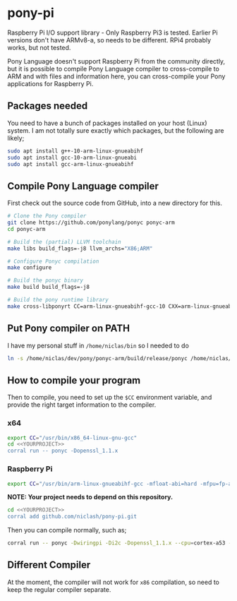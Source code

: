 # pony-pi
Raspberry Pi I/O support library - Only Raspberry Pi3 is tested. Earlier Pi versions don't have ARMv8-a, so needs to be different. RPi4 probably works, but not tested.

Pony Language doesn't support Raspberry Pi from the community directly,
but it is possible to compile Pony Language compiler to cross-compile to
ARM and with files and information here, you can cross-compile your
Pony applications for Raspberry Pi.
## Packages needed
You need to have a bunch of packages installed on your host (Linux) system. I 
am not totally sure exactly which packages, but the following are likely;

```bash
sudo apt install g++-10-arm-linux-gnueabihf
sudo apt install gcc-10-arm-linux-gnueabi
sudo apt install gcc-arm-linux-gnueabihf
```

## Compile Pony Language compiler
First check out the source code from GitHub, into a new directory for this.
```bash
# Clone the Pony compiler
git clone https://github.com/ponylang/ponyc ponyc-arm
cd ponyc-arm

# Build the (partial) LLVM toolchain
make libs build_flags=-j8 llvm_archs="X86;ARM"

# Configure Ponyc compilation
make configure

# Build the ponyc binary
make build build_flags=-j8

# Build the pony runtime library
make cross-libponyrt CC=arm-linux-gnueabihf-gcc-10 CXX=arm-linux-gnueabihf-g++-10 arch=armv8-a tune=cortex-a53 llc_arch=arm
```

## Put Pony compiler on PATH
I have my personal stuff in `/home/niclas/bin` so I needed to do

```bash
ln -s /home/niclas/dev/pony/ponyc-arm/build/release/ponyc /home/niclas/bin
```

## How to compile your program
Then to compile, you need to set up the `$CC` environment variable, and
provide the right target information to the compiler.

### x64
```bash
export CC="/usr/bin/x86_64-linux-gnu-gcc"
cd <<YOURPROJECT>>
corral run -- ponyc -Dopenssl_1.1.x
```

### Raspberry Pi

```bash
export CC="/usr/bin/arm-linux-gnueabihf-gcc -mfloat-abi=hard -mfpu=fp-armv8 -lwiringPi"
```

**NOTE: Your project needs to depend on this repository.**
```bash
cd <<YOURPROJECT>>
corral add github.com/niclash/pony-pi.git
```

Then you can compile normally, such as;

```bash
corral run -- ponyc -Dwiringpi -Di2c -Dopenssl_1.1.x --cpu=cortex-a53 --triple="arm-unknown-linux-gnueabihf" --link-arch=armv8-a
```

## Different Compiler
At the moment, the compiler will not work for `x86` compilation, so need to keep the regular compiler separate.

